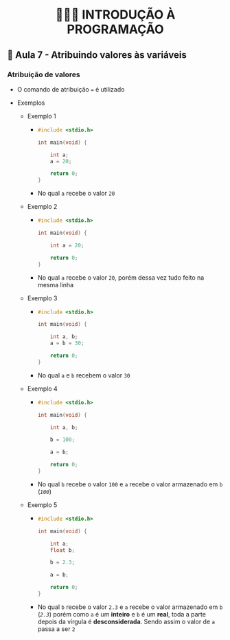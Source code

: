 <h1 align="center">👨🏻‍💻 INTRODUÇÃO À PROGRAMAÇÃO</h1>

## 🔨 Aula 7 - Atribuindo valores às variáveis

### Atribuição de valores

- O comando de atribuição _`=`_ é utilizado
- Exemplos

  - Exemplo 1

    - ```c
      #include <stdio.h>

      int main(void) {

          int a;
          a = 20;

          return 0;
      }
      ```

    - No qual `a` recebe o valor `20`

  - Exemplo 2

    - ```c
      #include <stdio.h>

      int main(void) {

          int a = 20;

          return 0;
      }
      ```

    - No qual `a` recebe o valor `20`, porém dessa vez tudo feito na mesma linha

  - Exemplo 3

    - ```c
      #include <stdio.h>

      int main(void) {

          int a, b;
          a = b = 30;

          return 0;
      }
      ```

    - No qual `a` e `b` recebem o valor `30`

  - Exemplo 4

    - ```c
      #include <stdio.h>

      int main(void) {

          int a, b;

          b = 100;

          a = b;

          return 0;
      }
      ```

    - No qual `b` recebe o valor `100` e `a` recebe o valor armazenado em `b` (_`100`_)

  - Exemplo 5

    - ```c
      #include <stdio.h>

      int main(void) {

          int a;
          float b;

          b = 2.3;

          a = b;

          return 0;
      }
      ```

    - No qual `b` recebe o valor `2.3` e `a` recebe o valor armazenado em `b` (_`2.3`_) porém como `a` é um **inteiro** e `b` é um **real**, toda a parte depois da vírgula é **desconsiderada**. Sendo assim o valor de `a` passa a ser `2`
